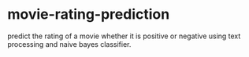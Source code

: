 # movie-rating-prediction
predict the rating of a movie whether it is positive or negative using text processing and naive bayes classifier.
